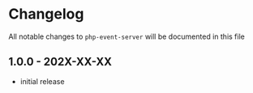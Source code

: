 # Changelog

All notable changes to `php-event-server` will be documented in this file

## 1.0.0 - 202X-XX-XX

- initial release
